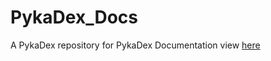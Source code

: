 # PykaDex_Docs
A PykaDex repository for PykaDex Documentation
view [here](https://pykadex.github.io/PykaDex_Docs/)
